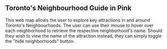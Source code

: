 ## Toronto's Neighbourhood Guide __in Pink__

This web map allows the user to explore key attractions in and around Toronto's Neighbourhoods. The user can use their mouse to hover over each neighborhood to retrieve the respective neighborhood's name. Should they wish to view the name of the attraction instead, they can simply toggle the "hide neighborhoods" button. 
